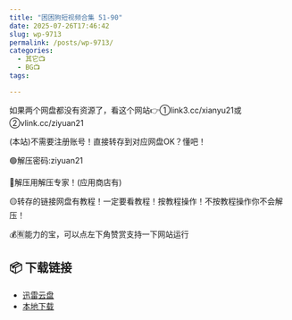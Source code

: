 ```yaml
---
title: "困困狗短视频合集 51-90"
date: 2025-07-26T17:46:42
slug: wp-9713
permalink: /posts/wp-9713/
categories:
  - 其它📺
  - BG📺
tags:

---
```


如果两个网盘都没有资源了，看这个网站👉①link3.cc/xianyu21或②vlink.cc/ziyuan21

(本站)不需要注册账号！直接转存到对应网盘OK？懂吧！

🟢解压密码:ziyuan21

🔵解压用解压专家！(应用商店有)

🟡转存的链接网盘有教程！一定要看教程！按教程操作！不按教程操作你不会解压！

💰🈶能力的宝，可以点左下角赞赏支持一下网站运行

## 📦 下载链接
- [迅雷云盘](https://blziyuan21.com/pay-download/9713?key=dea9b819c1&down_id=0)
- [本地下载](https://blziyuan21.com/pay-download/9713?key=dea9b819c1&down_id=1)


